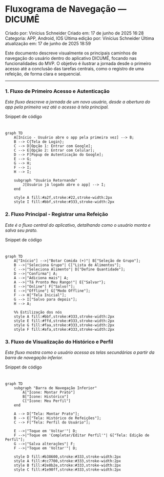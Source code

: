 # Fluxograma de Navegação — DICUMÊ

Criado por: Vinícius Schneider
Criado em: 17 de junho de 2025 16:28
Categoria: APP, Android, IOS
Última edição por: Vinícius Schneider
Última atualização em: 17 de junho de 2025 18:59

Este documento descreve visualmente os principais caminhos de navegação do usuário dentro do aplicativo DICUMÊ, focando nas funcionalidades do MVP. O objetivo é ilustrar a jornada desde o primeiro acesso até a conclusão das tarefas centrais, como o registro de uma refeição, de forma clara e sequencial.

---

### **1. Fluxo de Primeiro Acesso e Autenticação**

*Este fluxo descreve a jornada de um novo usuário, desde a abertura do app pela primeira vez até o acesso à tela principal.*

Snippet de código

# 

```mermaid
graph TD
    A[Início - Usuário abre o app pela primeira vez] --> B;
    B --> C{Tela de Login};
    C --> D[Opção 1: Entrar com Google];
    C --> E[Opção 2: Entrar com Celular];
    D --> F[Popup de Autenticação do Google];
    E --> G;
    G --> H;
    F --> I;
    H --> I;

    subgraph "Usuário Retornando"
        J[Usuário já logado abre o app] --> I;
    end

    style A fill:#a2f,stroke:#22,stroke-width:2px
    style I fill:#bbf,stroke:#333,stroke-width:2px
```

### **2. Fluxo Principal - Registrar uma Refeição**

*Este é o fluxo central do aplicativo, detalhando como o usuário monta e salva seu prato.*

Snippet de código

# 

```mermaid
graph TD
    A["Início"] -->|"Botar Comida (+)"| B["Seleção de Grupo"];
    B -->|"Seleciona Grupo"| C["Lista de Alimentos"];
    C -->|"Seleciona Alimento"| D["Define Quantidade"];
    D -->|"Confirma"| A;
    A -->|"Adiciona mais"| A;
    A -->|"Tá Pronto Meu Rango!"| E{"Salvar"};
    E -->|"Online"| F["Salvo!"];
    E -->|"Offline"| G["Modo Offline"];
    F --> H["Tela Inicial"];
    G --> I["Salvo para depois"];
    H --> A;

    %% Estilização dos nós
    style A fill:#bbf,stroke:#333,stroke-width:2px
    style E fill:#ffd,stroke:#333,stroke-width:2px
    style G fill:#faa,stroke:#333,stroke-width:2px
    style F fill:#afa,stroke:#333,stroke-width:2px
```

### **3. Fluxo de Visualização do Histórico e Perfil**

*Este fluxo mostra como o usuário acessa as telas secundárias a partir da barra de navegação inferior.*

Snippet de código

# 

```mermaid
graph TD
    subgraph "Barra de Navegação Inferior"
        A["Ícone: Montar Prato"]
        B["Ícone: Histórico"]
        C["Ícone: Meu Perfil"]
    end

    A --> D["Tela: Montar Prato"];
    B --> E["Tela: Histórico de Refeições"];
    C --> F["Tela: Perfil do Usuário"];

    E -->|"Toque em 'Voltar'"| D;
    F -->|"Toque em 'Completar/Editar Perfil'"| G["Tela: Edição de Perfil"];
    G -->|"Salva alterações"| F;
    F -->|"Toque em 'Voltar'"| D;

    style D fill:#b38600,stroke:#333,stroke-width:2px
    style A fill:#cc7700,stroke:#333,stroke-width:2px
    style B fill:#2e8b2e,stroke:#333,stroke-width:2px
    style C fill:#1e90ff,stroke:#333,stroke-width:2px
```